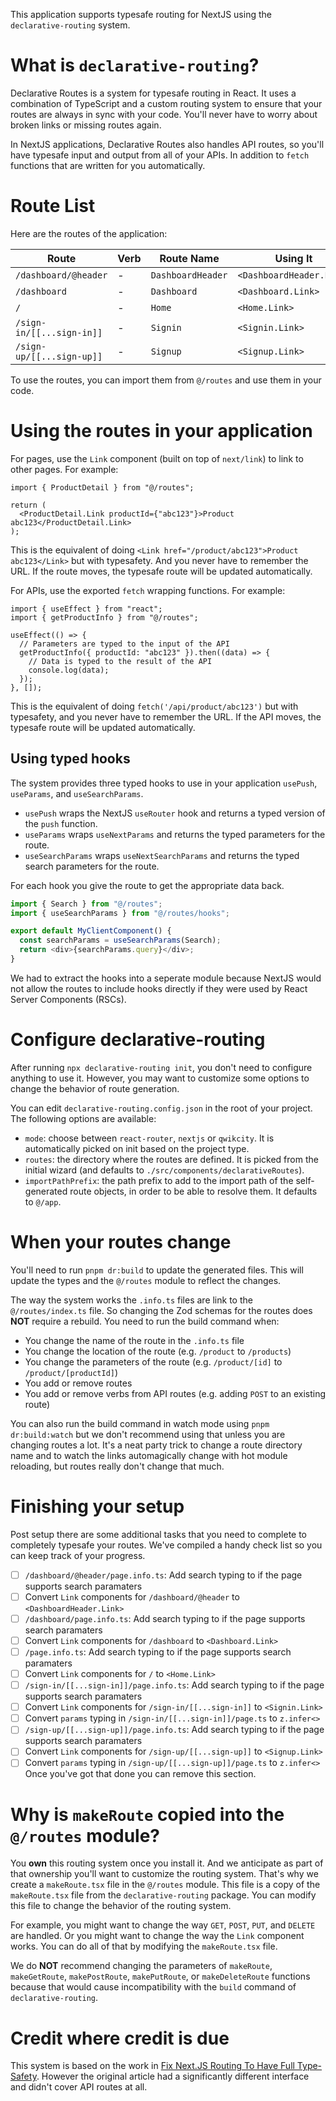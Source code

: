 This application supports typesafe routing for NextJS using the `declarative-routing` system.

# What is `declarative-routing`?

Declarative Routes is a system for typesafe routing in React. It uses a combination of TypeScript and a custom routing system to ensure that your routes are always in sync with your code. You'll never have to worry about broken links or missing routes again.

In NextJS applications, Declarative Routes also handles API routes, so you'll have typesafe input and output from all of your APIs. In addition to `fetch` functions that are written for you automatically.

# Route List

Here are the routes of the application:

| Route | Verb | Route Name | Using It |
| ----- | ---- | ---- | ---- |
| `/dashboard/@header` | - | `DashboardHeader` | `<DashboardHeader.Link>` |
| `/dashboard` | - | `Dashboard` | `<Dashboard.Link>` |
| `/` | - | `Home` | `<Home.Link>` |
| `/sign-in/[[...sign-in]]` | - | `Signin` | `<Signin.Link>` |
| `/sign-up/[[...sign-up]]` | - | `Signup` | `<Signup.Link>` |

To use the routes, you can import them from `@/routes` and use them in your code.

# Using the routes in your application

For pages, use the `Link` component (built on top of `next/link`) to link to other pages. For example:

```tsx
import { ProductDetail } from "@/routes";

return (
  <ProductDetail.Link productId={"abc123"}>Product abc123</ProductDetail.Link>
);
```

This is the equivalent of doing `<Link href="/product/abc123">Product abc123</Link>` but with typesafety. And you never have to remember the URL. If the route moves, the typesafe route will be updated automatically.

For APIs, use the exported `fetch` wrapping functions. For example:

```tsx
import { useEffect } from "react";
import { getProductInfo } from "@/routes";

useEffect(() => {
  // Parameters are typed to the input of the API
  getProductInfo({ productId: "abc123" }).then((data) => {
    // Data is typed to the result of the API
    console.log(data);
  });
}, []);
```

This is the equivalent of doing `fetch('/api/product/abc123')` but with typesafety, and you never have to remember the URL. If the API moves, the typesafe route will be updated automatically.

## Using typed hooks

The system provides three typed hooks to use in your application `usePush`, `useParams`, and `useSearchParams`.

* `usePush` wraps the NextJS `useRouter` hook and returns a typed version of the `push` function.
* `useParams` wraps `useNextParams` and returns the typed parameters for the route.
* `useSearchParams` wraps `useNextSearchParams` and returns the typed search parameters for the route.

For each hook you give the route to get the appropriate data back.

```ts
import { Search } from "@/routes";
import { useSearchParams } from "@/routes/hooks";

export default MyClientComponent() {
  const searchParams = useSearchParams(Search);
  return <div>{searchParams.query}</div>;
}
```

We had to extract the hooks into a seperate module because NextJS would not allow the routes to include hooks directly if
they were used by React Server Components (RSCs).

# Configure declarative-routing

After running `npx declarative-routing init`, you don't need to configure anything to use it.
However, you may want to customize some options to change the behavior of route generation.

You can edit `declarative-routing.config.json` in the root of your project. The following options are available:

- `mode`: choose between `react-router`, `nextjs` or `qwikcity`. It is automatically picked on init based on the project type.
- `routes`: the directory where the routes are defined. It is picked from the initial wizard (and defaults to `./src/components/declarativeRoutes`).
- `importPathPrefix`: the path prefix to add to the import path of the self-generated route objects, in order to be able to resolve them. It defaults to `@/app`.

# When your routes change

You'll need to run `pnpm dr:build` to update the generated files. This will update the types and the `@/routes` module to reflect the changes.

The way the system works the `.info.ts` files are link to the `@/routes/index.ts` file. So changing the Zod schemas for the routes does **NOT** require a rebuild. You need to run the build command when:

- You change the name of the route in the `.info.ts` file
- You change the location of the route (e.g. `/product` to `/products`)
- You change the parameters of the route (e.g. `/product/[id]` to `/product/[productId]`)
- You add or remove routes
- You add or remove verbs from API routes (e.g. adding `POST` to an existing route)

You can also run the build command in watch mode using `pnpm dr:build:watch` but we don't recommend using that unless you are changing routes a lot. It's a neat party trick to change a route directory name and to watch the links automagically change with hot module reloading, but routes really don't change that much.

# Finishing your setup

Post setup there are some additional tasks that you need to complete to completely typesafe your routes. We've compiled a handy check list so you can keep track of your progress.

- [ ] `/dashboard/@header/page.info.ts`: Add search typing to if the page supports search paramaters
- [ ] Convert `Link` components for `/dashboard/@header` to `<DashboardHeader.Link>`
- [ ] `/dashboard/page.info.ts`: Add search typing to if the page supports search paramaters
- [ ] Convert `Link` components for `/dashboard` to `<Dashboard.Link>`
- [ ] `/page.info.ts`: Add search typing to if the page supports search paramaters
- [ ] Convert `Link` components for `/` to `<Home.Link>`
- [ ] `/sign-in/[[...sign-in]]/page.info.ts`: Add search typing to if the page supports search paramaters
- [ ] Convert `Link` components for `/sign-in/[[...sign-in]]` to `<Signin.Link>`
- [ ] Convert `params` typing in `/sign-in/[[...sign-in]]/page.ts` to `z.infer<>`
- [ ] `/sign-up/[[...sign-up]]/page.info.ts`: Add search typing to if the page supports search paramaters
- [ ] Convert `Link` components for `/sign-up/[[...sign-up]]` to `<Signup.Link>`
- [ ] Convert `params` typing in `/sign-up/[[...sign-up]]/page.ts` to `z.infer<>`
Once you've got that done you can remove this section.

# Why is `makeRoute` copied into the `@/routes` module?

You **own** this routing system once you install it. And we anticipate as part of that ownership you'll want to customize the routing system. That's why we create a `makeRoute.tsx` file in the `@/routes` module. This file is a copy of the `makeRoute.tsx` file from the `declarative-routing` package. You can modify this file to change the behavior of the routing system.

For example, you might want to change the way `GET`, `POST`, `PUT`, and `DELETE` are handled. Or you might want to change the way the `Link` component works. You can do all of that by modifying the `makeRoute.tsx` file.

We do **NOT** recommend changing the parameters of `makeRoute`, `makeGetRoute`, `makePostRoute`, `makePutRoute`, or `makeDeleteRoute` functions because that would cause incompatibility with the `build` command of `declarative-routing`.

# Credit where credit is due

This system is based on the work in [Fix Next.JS Routing To Have Full Type-Safety](https://www.flightcontrol.dev/blog/fix-nextjs-routing-to-have-full-type-safety). However the original article had a significantly different interface and didn't cover API routes at all.
